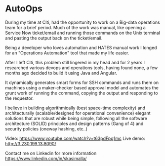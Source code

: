 # AutoOps

During my time at Citi, had the opportunity to work on a Big-data operations team for a brief period. Much of the work was manual, like opening a Service Now ticket/email and running those commands on the Unix terminal and pasting the output back on the ticket/email.

Being a developer who loves automation and HATES manual work I longed for an "Operations Automation" tool that made my life easier.

After I left Citi, this problem still lingered in my head and for 2 years I researched various devops and operations tools, having found none, a few months ago decided to build it using Java and Angular. 

It dynamically generates smart forms for SSH commands and runs them on machines using a maker-checker based approval model and automates the grunt work of running the command, copying the output and responding to the requestor.

I believe in building algorithmically (best space-time complexity) and architecturally (scalable/designed for operational convenience) elegant solutions that are robust while being simple, following all the software architecture (SOLID) principles and design patterns (Gang of 4) and security policies (oneway hashing, etc..)

Video: https://www.youtube.com/watch?v=t63pdFpg1mc
Live demo: http://3.230.199.13:8090/ 


Contact me on Linkedin for more information
https://www.linkedin.com/in/skasimalla/
